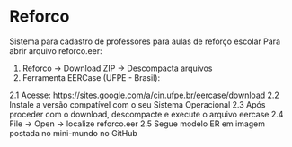 # Reforco
Sistema para cadastro de professores para aulas de reforço escolar
Para abrir arquivo reforco.eer:
1. Reforco -> Download ZIP -> Descompacta arquivos
2. Ferramenta EERCase (UFPE - Brasil): 
	
2.1 Acesse: https://sites.google.com/a/cin.ufpe.br/eercase/download
	2.2 Instale a versão compatível com o seu Sistema Operacional
	2.3 Após proceder com o download, descompacte e execute o arquivo eercase
	2.4 File -> Open -> localize reforco.eer
	2.5 Segue modelo ER em imagem postada no mini-mundo no GitHub
